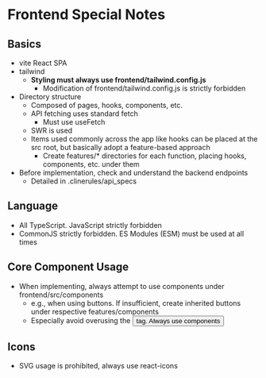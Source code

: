 # Frontend Special Notes

## Basics

- vite React SPA
- tailwind
  - **Styling must always use frontend/tailwind.config.js**
    - Modification of frontend/tailwind.config.js is strictly forbidden
- Directory structure
  - Composed of pages, hooks, components, etc.
  - API fetching uses standard fetch
    - Must use useFetch
  - SWR is used
  - Items used commonly across the app like hooks can be placed at the src root, but basically adopt a feature-based approach
    - Create features/\* directories for each function, placing hooks, components, etc. under them
- Before implementation, check and understand the backend endpoints
  - Detailed in .clinerules/api_specs

## Language

- All TypeScript. JavaScript strictly forbidden
- CommonJS strictly forbidden. ES Modules (ESM) must be used at all times

## Core Component Usage

- When implementing, always attempt to use components under frontend/src/components
  - e.g., when using buttons. If insufficient, create inherited buttons under respective features/components
  - Especially avoid overusing the <button> tag. Always use components

## Icons

- SVG usage is prohibited, always use react-icons
